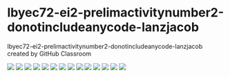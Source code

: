 # lbyec72-ei2-prelimactivitynumber2-donotincludeanycode-lanzjacob
lbyec72-ei2-prelimactivitynumber2-donotincludeanycode-lanzjacob created by GitHub Classroom

![](1.PNG)
![](1.PNG)
![](1.PNG)
![](1.PNG)
![](1.PNG)
![](1.PNG)
![](1.PNG)
![](1.PNG)
![](1.PNG)
![](1.PNG)
![](1.PNG)
![](1.PNG)
![](1.PNG)
![](1.PNG)
